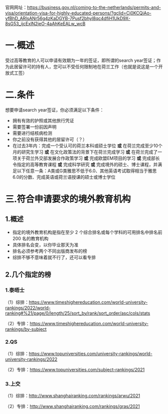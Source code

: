 官网网址：https://business.gov.nl/coming-to-the-netherlands/permits-and-visa/orientation-visa-for-highly-educated-persons/?gclid=Cj0KCQiAo-yfBhD_ARIsANr56g4zKaDGYB-7Pusf2bhyl8qc4dfiH1UkD9X-8sG53_ijcExlN2jeO-4aAhKeEALw_wcB

# 一.概述

受过高等教育的人可以申请有效期为一年的签证，即所谓的search year签证；作为此居留许可的持有人，您可以不受任何限制地在荷兰工作（也就是说这是一个开放式工签）

# 二.条件

想要申请search year签证，你必须满足以下条件：

* 拥有有效的护照或其他旅行凭证
* 需要签署一份前因声明
* 需要进行结核病检测
* 你之前没有获得其他的居留许可（？）
* 在过去3年内：完成一个受认可的荷兰本科或硕士学位 **或** 在荷兰完成至少10个月的研究生学习 **或** 在文化政策法的背景下在荷兰完成学习 **或** 在荷兰完成了一项关于荷兰外交部发展合作政策学习 **或** 完成欧盟EM项目的学习 **或** 完成部长令指定的高等教育课程 **或** 完成科学研究 **或** 完成境外的硕士、博士课程，并满足以下任意一条：A类或G类雅思不低于6.0、其他英语考试取得相当于雅思6.0的分数、完成英语或荷兰语授课的硕士或博士学位

# 三.符合申请要求的境外教育机构

## 1.概述

* 指定的境外教育机构是指在至少 2 个综合排名或每个学科的可用排名中排名前 200 名的教育机构
* 具体排名会变，以你毕业那天为准
* 排名必须参考两个不同出版商发布的榜
* 综排不够不意味着就不行了，还可以看专排

## 2.几个指定的榜

### 1.泰晤士

（1）综排：https://www.timeshighereducation.com/world-university-rankings/2022/world-ranking#%21/page/0/length/25/sort_by/rank/sort_order/asc/cols/stats

（2）专排：https://www.timeshighereducation.com/world-university-rankings/by-subject

### 2.QS

（1）综排：https://www.topuniversities.com/university-rankings/world-university-rankings/2022

（2）专排：https://www.topuniversities.com/subject-rankings/2021

### 3.上交

（1）综排：http://www.shanghairanking.com/rankings/arwu/2021

（2）专排：http://www.shanghairanking.com/rankings/gras/2021
